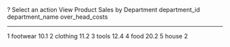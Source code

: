 

? Select an action View Product Sales by Department
department_id  department_name  over_head_costs
-------------  ---------------  ---------------
1              footwear         10.1
2              clothing         11.2
3              tools            12.4
4              food             20.2
5              house            2
